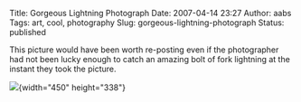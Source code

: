 Title: Gorgeous Lightning Photograph
Date: 2007-04-14 23:27
Author: aabs
Tags: art, cool, photography
Slug: gorgeous-lightning-photograph
Status: published

This picture would have been worth re-posting even if the photographer had not been lucky enough to catch an amazing bolt of fork lightning at the instant they took the picture.

![](http://bp3.blogger.com/_u_vISdtKDO8/RiDK3her6FI/AAAAAAAACFY/cfygU5VC498/s1600/18391_s__molnii_13.jpg){width="450" height="338"}
